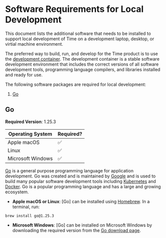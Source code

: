 # Software Requirements for Local Development

This document lists the additional software that needs to be installed to support local development of Time on a development laptop, desktop, or virtial machine environment. 

The preferred way to build, run, and develop for the Time product is to use the [development container](). The development container is a stable software development environment that includes the correct versions of all software development tools, programming language compilers, and libraries installed and ready for use.

The following software packages are required for local development:

1. [Go](#go)

## Go

__Required Version__: 1.25.3

| Operating System | Required? |
|------------------|-----------|
| Apple macOS | :white_check_mark: |
| Linux | :white_check_mark: |
| Microsoft Windows | :white_check_mark: |

[Go](https://go.dev) is a general purpose programming language for application development. Go was created and is maintained by [Google](https://google.com) and is used to build many popular software development tools including [Kubernetes](https://kubernetes.io) and [Docker](https://docker.com). Go is a popular programming language and has a large and growing ecosystem.

- __Apple macOS or Linux__: [Go] can be installed using [Homebrew](software_requirements.md#homebrew). In a terminal, run:

```shell
brew install go@1.25.3
```

- __Microsoft Windows__: [Go] can be installed on Microsoft Windows by downloading the required version from the [Go download page](https://go.dev/dl/).
